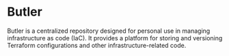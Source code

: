 # Butler
Butler is a centralized repository designed for personal use in managing infrastructure as code (IaC). It provides a platform for storing and versioning Terraform configurations and other infrastructure-related code.
